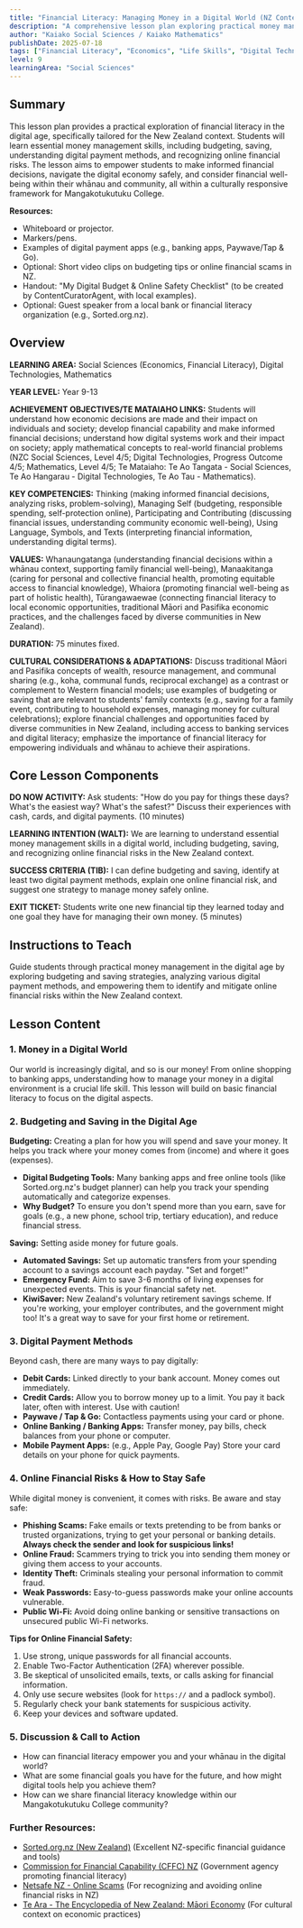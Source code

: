 ```yaml
---
title: "Financial Literacy: Managing Money in a Digital World (NZ Context)"
description: "A comprehensive lesson plan exploring practical money management skills in a digital age, with specific relevance to the New Zealand context and diverse student backgrounds."
author: "Kaiako Social Sciences / Kaiako Mathematics"
publishDate: 2025-07-18
tags: ["Financial Literacy", "Economics", "Life Skills", "Digital Technologies", "New Zealand", "Social Sciences", "Mathematics", "Lesson Plan", "Aotearoa New Zealand Curriculum"]
level: 9
learningArea: "Social Sciences"
---
```


## Summary

This lesson plan provides a practical exploration of financial literacy in the digital age, specifically tailored for the New Zealand context. Students will learn essential money management skills, including budgeting, saving, understanding digital payment methods, and recognizing online financial risks. The lesson aims to empower students to make informed financial decisions, navigate the digital economy safely, and consider financial well-being within their whānau and community, all within a culturally responsive framework for Mangakotukutuku College.

**Resources:**
*   Whiteboard or projector.
*   Markers/pens.
*   Examples of digital payment apps (e.g., banking apps, Paywave/Tap & Go).
*   Optional: Short video clips on budgeting tips or online financial scams in NZ.
*   Handout: "My Digital Budget & Online Safety Checklist" (to be created by ContentCuratorAgent, with local examples).
*   Optional: Guest speaker from a local bank or financial literacy organization (e.g., Sorted.org.nz).

## Overview

**LEARNING AREA:** Social Sciences (Economics, Financial Literacy), Digital Technologies, Mathematics

**YEAR LEVEL:** Year 9-13

**ACHIEVEMENT OBJECTIVES/TE MATAIAHO LINKS:** Students will understand how economic decisions are made and their impact on individuals and society; develop financial capability and make informed financial decisions; understand how digital systems work and their impact on society; apply mathematical concepts to real-world financial problems (NZC Social Sciences, Level 4/5; Digital Technologies, Progress Outcome 4/5; Mathematics, Level 4/5; Te Mataiaho: Te Ao Tangata - Social Sciences, Te Ao Hangarau - Digital Technologies, Te Ao Tau - Mathematics).

**KEY COMPETENCIES:** Thinking (making informed financial decisions, analyzing risks, problem-solving), Managing Self (budgeting, responsible spending, self-protection online), Participating and Contributing (discussing financial issues, understanding community economic well-being), Using Language, Symbols, and Texts (interpreting financial information, understanding digital terms).

**VALUES:** Whanaungatanga (understanding financial decisions within a whānau context, supporting family financial well-being), Manaakitanga (caring for personal and collective financial health, promoting equitable access to financial knowledge), Whaiora (promoting financial well-being as part of holistic health), Tūrangawaewae (connecting financial literacy to local economic opportunities, traditional Māori and Pasifika economic practices, and the challenges faced by diverse communities in New Zealand).

**DURATION:** 75 minutes fixed.

**CULTURAL CONSIDERATIONS & ADAPTATIONS:** Discuss traditional Māori and Pasifika concepts of wealth, resource management, and communal sharing (e.g., koha, communal funds, reciprocal exchange) as a contrast or complement to Western financial models; use examples of budgeting or saving that are relevant to students' family contexts (e.g., saving for a family event, contributing to household expenses, managing money for cultural celebrations); explore financial challenges and opportunities faced by diverse communities in New Zealand, including access to banking services and digital literacy; emphasize the importance of financial literacy for empowering individuals and whānau to achieve their aspirations.

## Core Lesson Components

**DO NOW ACTIVITY:** Ask students: "How do you pay for things these days? What's the easiest way? What's the safest?" Discuss their experiences with cash, cards, and digital payments. (10 minutes)

**LEARNING INTENTION (WALT):** We are learning to understand essential money management skills in a digital world, including budgeting, saving, and recognizing online financial risks in the New Zealand context.

**SUCCESS CRITERIA (TIB):** I can define budgeting and saving, identify at least two digital payment methods, explain one online financial risk, and suggest one strategy to manage money safely online.

**EXIT TICKET:** Students write one new financial tip they learned today and one goal they have for managing their own money. (5 minutes)

## Instructions to Teach

Guide students through practical money management in the digital age by exploring budgeting and saving strategies, analyzing various digital payment methods, and empowering them to identify and mitigate online financial risks within the New Zealand context.

## Lesson Content

### 1. Money in a Digital World

Our world is increasingly digital, and so is our money! From online shopping to banking apps, understanding how to manage your money in a digital environment is a crucial life skill. This lesson will build on basic financial literacy to focus on the digital aspects.

### 2. Budgeting and Saving in the Digital Age

**Budgeting:** Creating a plan for how you will spend and save your money. It helps you track where your money comes from (income) and where it goes (expenses).

*   **Digital Budgeting Tools:** Many banking apps and free online tools (like Sorted.org.nz's budget planner) can help you track your spending automatically and categorize expenses.
*   **Why Budget?** To ensure you don't spend more than you earn, save for goals (e.g., a new phone, school trip, tertiary education), and reduce financial stress.

**Saving:** Setting aside money for future goals.

*   **Automated Savings:** Set up automatic transfers from your spending account to a savings account each payday. "Set and forget!"
*   **Emergency Fund:** Aim to save 3-6 months of living expenses for unexpected events. This is your financial safety net.
*   **KiwiSaver:** New Zealand's voluntary retirement savings scheme. If you're working, your employer contributes, and the government might too! It's a great way to save for your first home or retirement.

### 3. Digital Payment Methods

Beyond cash, there are many ways to pay digitally:

*   **Debit Cards:** Linked directly to your bank account. Money comes out immediately.
*   **Credit Cards:** Allow you to borrow money up to a limit. You pay it back later, often with interest. Use with caution!
*   **Paywave / Tap & Go:** Contactless payments using your card or phone.
*   **Online Banking / Banking Apps:** Transfer money, pay bills, check balances from your phone or computer.
*   **Mobile Payment Apps:** (e.g., Apple Pay, Google Pay) Store your card details on your phone for quick payments.

### 4. Online Financial Risks & How to Stay Safe

While digital money is convenient, it comes with risks. Be aware and stay safe:

*   **Phishing Scams:** Fake emails or texts pretending to be from banks or trusted organizations, trying to get your personal or banking details. **Always check the sender and look for suspicious links!**
*   **Online Fraud:** Scammers trying to trick you into sending them money or giving them access to your accounts.
*   **Identity Theft:** Criminals stealing your personal information to commit fraud.
*   **Weak Passwords:** Easy-to-guess passwords make your online accounts vulnerable.
*   **Public Wi-Fi:** Avoid doing online banking or sensitive transactions on unsecured public Wi-Fi networks.

**Tips for Online Financial Safety:**
1.  Use strong, unique passwords for all financial accounts.
2.  Enable Two-Factor Authentication (2FA) wherever possible.
3.  Be skeptical of unsolicited emails, texts, or calls asking for financial information.
4.  Only use secure websites (look for `https://` and a padlock symbol).
5.  Regularly check your bank statements for suspicious activity.
6.  Keep your devices and software updated.

### 5. Discussion & Call to Action

*   How can financial literacy empower you and your whānau in the digital world?
*   What are some financial goals you have for the future, and how might digital tools help you achieve them?
*   How can we share financial literacy knowledge within our Mangakotukutuku College community?

### Further Resources:

*   [Sorted.org.nz (New Zealand)](https://www.sorted.org.nz/) (Excellent NZ-specific financial guidance and tools)
*   [Commission for Financial Capability (CFFC) NZ](https://www.cffc.govt.nz/) (Government agency promoting financial literacy)
*   [Netsafe NZ - Online Scams](https://www.netsafe.org.nz/online-scams/) (For recognizing and avoiding online financial risks in NZ)
*   [Te Ara - The Encyclopedia of New Zealand: Māori Economy](https://teara.govt.nz/en/maori-economy) (For cultural context on economic practices)
